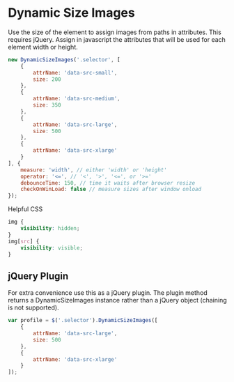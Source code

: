 Dynamic Size Images
===================

Use the size of the element to assign images from paths in attributes. This requires jQuery. Assign in javascript the attributes that will be used for each element width or height.

```javascript
new DynamicSizeImages('.selector', [
    {
        attrName: 'data-src-small',
        size: 200
    },
    {
        attrName: 'data-src-medium',
        size: 350
    },
    {
        attrName: 'data-src-large',
        size: 500
    },
    {
        attrName: 'data-src-xlarge'
    }
], {
    measure: 'width', // either 'width' or 'height'
    operator: '<=', // '<', '>', '<=', or '>='
    debounceTime: 150, // time it waits after browser resize
    checkOnWinLoad: false // measure sizes after window onload
});
```

Helpful CSS
```css
img {
    visibility: hidden;
}
img[src] {
    visibility: visible;
}
```

jQuery Plugin
-------------
For extra convenience use this as a jQuery plugin. The plugin method returns a DynamicSizeImages instance rather than a jQuery object (chaining is not supported).
```js
var profile = $('.selector').DynamicSizeImages([
    {
        attrName: 'data-src-large',
        size: 500
    },
    {
        attrName: 'data-src-xlarge'
    }
]);
```